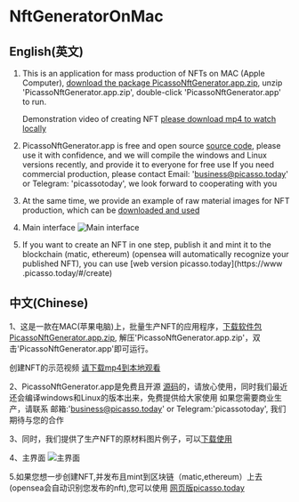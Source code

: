 # NftGeneratorOnMac

## English(英文)
1. This is an application for mass production of NFTs on MAC (Apple Computer), [download the package PicassoNftGenerator.app.zip](https://www.picasso.today/release/PicassoNftGenerator.app.zip), unzip 'PicassoNftGenerator.app.zip', double-click 'PicassoNftGenerator.app' to run.

   Demonstration video of creating NFT [please download mp4 to watch locally](https://github.com/picassotoday/NftGeneratorOnMac/blob/main/example%20to%20generate%20nfts.mp4)

2. PicassoNftGenerator.app is free and open source [source code](https://github.com/picassotoday/NftGeneratorOnMac/SourceCode), please use it with confidence, and we will compile the windows and Linux versions recently, and provide it to everyone for free use
   If you need commercial production, please contact Email: 'business@picasso.today' or Telegram: 'picassotoday', we look forward to cooperating with you

3. At the same time, we provide an example of raw material images for NFT production, which can be [downloaded and used](https://github.com/picassotoday/NftGeneratorOnMac/tree/main/NftLayerImagesExample)

4. Main interface ![Main interface](https://github.com/picassotoday/NftGeneratorOnMac/blob/main/interface%20example.jpg)

5. If you want to create an NFT in one step, publish it and mint it to the blockchain (matic, ethereum) (opensea will automatically recognize your published NFT), you can use [web version picasso.today](https://www .picasso.today/#/create)

## 中文(Chinese)
1、这是一款在MAC(苹果电脑)上，批量生产NFT的应用程序，[下载软件包 PicassoNftGenerator.app.zip](https://www.picasso.today/release/PicassoNftGenerator.app.zip), 解压'PicassoNftGenerator.app.zip'，双击'PicassoNftGenerator.app'即可运行。

   创建NFT的示范视频 [请下载mp4到本地观看](https://github.com/picassotoday/NftGeneratorOnMac/blob/main/example%20to%20generate%20nfts.mp4)

2、PicassoNftGenerator.app是免费且开源 [源码](https://github.com/picassotoday/NftGeneratorOnMac/SourceCode)的，请放心使用，同时我们最近还会编译windows和Linux的版本出来，免费提供给大家使用
   如果您需要商业生产，请联系 邮箱:'business@picasso.today' or Telegram:'picassotoday', 我们期待与您的合作

3、同时，我们提供了生产NFT的原材料图片例子，可以[下载使用](https://github.com/picassotoday/NftGeneratorOnMac/tree/main/NftLayerImagesExample)

4、主界面 ![主界面](https://github.com/picassotoday/NftGeneratorOnMac/blob/main/interface%20example.jpg)

5.如果您想一步创建NFT,并发布且mint到区块链（matic,ethereum）上去(opensea会自动识别您发布的nft),您可以使用 [网页版picasso.today](https://www.picasso.today/#/create)
